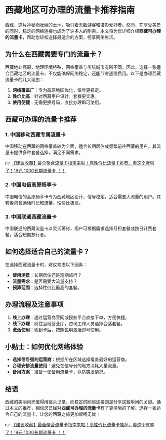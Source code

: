 # 西藏地区可办理的流量卡推荐指南

西藏，这片神秘而壮丽的土地，吸引着无数游客和摄影爱好者。然而，在享受美景的同时，稳定的网络连接也成为了许多人的刚需。本文将为您详细介绍**西藏可办理的流量卡**，帮助您轻松选择最适合的方案，畅享网络生活。

## 为什么在西藏需要专门的流量卡？

西藏地处高原，地理环境特殊，网络覆盖与传统城市有所不同。因此，选择一张适合西藏地区的流量卡，不仅能确保网络稳定，还能节省通信费用。以下是办理西藏流量卡的几大理由：

1. **网络覆盖广**：专为高原地区优化，信号更稳定。
2. **性价比高**：针对西藏用户设计，套餐更实惠。
3. **使用便捷**：无需更换号码，直接办理即可使用。

## 西藏可办理的流量卡推荐

### 1. 中国移动西藏专属流量卡
中国移动在西藏的网络覆盖较为全面，适合长期居住或频繁前往西藏的用户。其流量卡提供多种套餐选择，满足不同需求。

👉 [【建议收藏】最全聚合流量卡指南来啦！高性价比流量卡推荐，看这个就够了！19元 100G长期流量卡 ！！](https://bit.ly/Liuliangka)

### 2. 中国电信高原畅享卡
中国电信的高原畅享卡专为西藏地区设计，信号稳定，适合需要大流量的用户。其套餐包含通话时长和流量，性价比极高。

### 3. 中国联通西藏流量卡
中国联通的西藏流量卡以灵活著称，用户可根据需求选择月租套餐或按日计费套餐，适合短期旅行者。

## 如何选择适合自己的流量卡？

在选择西藏流量卡时，建议考虑以下因素：

- **使用场景**：长期居住还是短期旅行？
- **流量需求**：是否需要大流量支持？
- **预算范围**：选择性价比最高的套餐。

## 办理流程及注意事项

1. **线上办理**：通过运营商官网或授权平台直接下单，方便快捷。
2. **线下办理**：前往当地营业厅，咨询工作人员选择合适套餐。
3. **激活使用**：收到卡后，按照说明激活即可使用。

## 小贴士：如何优化网络体验

- **选择信号强的运营商**：根据所在区域选择覆盖最好的运营商。
- **合理安排流量使用**：避免在信号弱的地方消耗大量流量。
- **备用方案**：准备一张备用流量卡，以防突发情况。

## 结语

西藏的美丽风光值得用镜头记录，而稳定的网络连接则是分享这些瞬间的关键。通过本文的推荐，相信您已经对**西藏可办理的流量卡**有了更清晰的了解。选择一张适合自己的流量卡，让您的西藏之旅更加顺畅无忧！

👉 [【建议收藏】最全聚合流量卡指南来啦！高性价比流量卡推荐，看这个就够了！19元 100G长期流量卡 ！！](https://bit.ly/Liuliangka)
